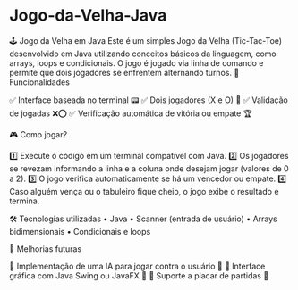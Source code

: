 # Jogo-da-Velha-Java
🕹️ Jogo da Velha em Java  Este é um simples Jogo da Velha (Tic-Tac-Toe) desenvolvido em Java utilizando conceitos básicos da linguagem, como arrays, loops e condicionais. O jogo é jogado via linha de comando e permite que dois jogadores se enfrentem alternando turnos.
🚀 Funcionalidades

✅ Interface baseada no terminal 📟
✅ Dois jogadores (X e O) 👥
✅ Validação de jogadas ❌⭕
✅ Verificação automática de vitória ou empate 🏆

🎮 Como jogar?

1️⃣ Execute o código em um terminal compatível com Java.
2️⃣ Os jogadores se revezam informando a linha e a coluna onde desejam jogar (valores de 0 a 2).
3️⃣ O jogo verifica automaticamente se há um vencedor ou empate.
4️⃣ Caso alguém vença ou o tabuleiro fique cheio, o jogo exibe o resultado e termina.

🛠️ Tecnologias utilizadas
	•	Java
	•	Scanner (entrada de usuário)
	•	Arrays bidimensionais
	•	Condicionais e loops

📌 Melhorias futuras

🔹 Implementação de uma IA para jogar contra o usuário 🤖
🔹 Interface gráfica com Java Swing ou JavaFX 🎨
🔹 Suporte a placar de partidas 🏅
